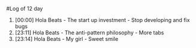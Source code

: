 #Log of 12 day

1. [00:00] Hola Beats - The start up investment - Stop developing and fix bugs
1. [23:11] Hola Beats - The anti-pattern philosophy - More tabs
1. [23:14] Hola Beats - My girl - Sweet smile
